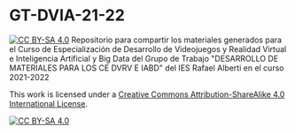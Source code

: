 # GT-DVIA-21-22
[![CC BY-SA 4.0][cc-by-sa-shield]][cc-by-sa]
Repositorio para compartir los materiales generados para el Curso de Especialización de Desarrollo de Videojuegos y Realidad Virtual e Inteligencia Artificial y Big Data del Grupo de Trabajo "DESARROLLO DE MATERIALES PARA LOS CE DVRV E IABD" del IES Rafael Alberti en el curso 2021-2022

This work is licensed under a
[Creative Commons Attribution-ShareAlike 4.0 International License][cc-by-sa].

[![CC BY-SA 4.0][cc-by-sa-image]][cc-by-sa]

[cc-by-sa]: http://creativecommons.org/licenses/by-sa/4.0/
[cc-by-sa-image]: https://licensebuttons.net/l/by-sa/4.0/88x31.png
[cc-by-sa-shield]: https://img.shields.io/badge/License-CC%20BY--SA%204.0-lightgrey.svg

